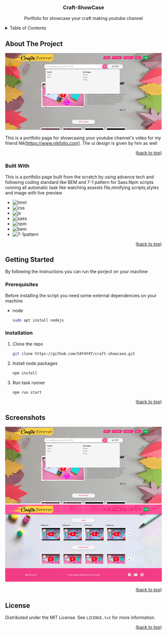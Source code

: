 <a name="readme-top"></a>

<div align="center">
  <h3 align="center">Craft-ShowCase</h3>
  <p>Portfolio for showcase your craft making youtube channel</p>
</div>

<!-- TABLE OF CONTENTS -->
<details>
  <summary>Table of Contents</summary>
  <ol>
    <li>
      <a href="#about-the-project">About The Project</a>
      <ul>
        <li><a href="#built-with">Built With</a></li>
      </ul>
    </li>
    <li>
      <a href="#getting-started">Getting Started</a>
      <ul>
        <li><a href="#prerequisites">Prerequisites</a></li>
        <li><a href="#installation">Installation</a></li>
      </ul>
    </li>
    <li><a href="#screenshots">Screenshots</a></li>
    <li><a href="#license">License</a></li>
  </ol>
</details>



<!-- ABOUT THE PROJECT -->
## About The Project

![Screen Shot][product-screenshot-1]

This is a portfolio page for showcasing your youtube channel's video for my friend Nik[https://www.nikfolio.com]. The ui design is given by him as well

<p align="right">(<a href="#readme-top">back to top</a>)</p>

### Built With

This is a portfolio page built from the scratch by using advance tech and following coding standard like BEM and 7-1 pattern for Sass.Npm scripts running all automatic task like watching assests file,minifying scripts,styles and image with live preview

* ![html][html]
* ![css][css]
* ![js][js]
* ![sass][sass]
* ![npm][npm]
* ![bem][BEM]
* ![7-1pattern][7-1pattern]

<p align="right">(<a href="#readme-top">back to top</a>)</p>

<!-- GETTING STARTED -->
## Getting Started

By following the instructions you can run the porject on your machine

### Prerequisites

Before installing the script you need some external dependencies on your machine
* node
  ```sh
  sudo apt install nodejs
  ```

### Installation

1. Clone the repo
   ```sh
   git clone https://github.com/S4F4Y4T/craft-showcase.git
   ```
2. Install node packages
    ```sh
    npm install
   ```
3. Run task runner
    ```sh
    npm run start
   ```

<p align="right">(<a href="#readme-top">back to top</a>)</p>

<!-- USAGE EXAMPLES -->
## Screenshots

![Screen Shot][product-screenshot-1]
![Screen Shot][product-screenshot-2]

<p align="right">(<a href="#readme-top">back to top</a>)</p>

<!-- LICENSE -->
## License

Distributed under the MIT License. See `LICENSE.txt` for more information.

<p align="right">(<a href="#readme-top">back to top</a>)</p>

<!-- MARKDOWN LINKS & IMAGES -->
<!-- https://www.markdownguide.org/basic-syntax/#reference-style-links -->

[product-screenshot-1]: overview/1.png
[product-screenshot-2]: overview/2.png

[html]: https://img.shields.io/badge/html-html-orange
[css]: https://img.shields.io/badge/css-css-blue
[js]: https://img.shields.io/badge/js-js-yellow
[sass]: https://img.shields.io/badge/sass-sass-pink
[npm]: https://img.shields.io/badge/npm-npm%20scripts-white
[bem]: https://img.shields.io/badge/html-BEM-white
[7-1pattern]: https://img.shields.io/badge/Sass-7%201pattern-white

[Bootstrap.com]: https://img.shields.io/badge/Bootstrap-563D7C?style=for-the-badge&logo=bootstrap&logoColor=white
[Bootstrap-url]: https://getbootstrap.com
[JQuery.com]: https://img.shields.io/badge/jQuery-0769AD?style=for-the-badge&logo=jquery&logoColor=white
[JQuery-url]: https://jquery.com 
